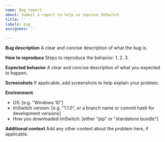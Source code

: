 ```yaml
---
name: Bug report
about: Submit a report to help us improve ImSwitch
title: ''
labels: bug
assignees: ''

---
```


**Bug description**
A clear and concise description of what the bug is.

**How to reproduce**
Steps to reproduce the behavior:
1.
2.
3.

**Expected behavior**
A clear and concise description of what you expected to happen.

**Screenshots**
If applicable, add screenshots to help explain your problem.

**Environment**
 - OS: [e.g. "Windows 10"]
 - ImSwitch version: [e.g. "1.1.0", or a branch name or commit hash for development versions]
 - How you downloaded ImSwitch: [either "pip" or "standalone bundle"]

**Additional context**
Add any other context about the problem here, if applicable.
